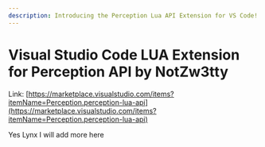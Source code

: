 ```yaml
---
description: Introducing the Perception Lua API Extension for VS Code!​
---
```


# Visual Studio Code LUA Extension for Perception API by NotZw3tty

Link: [https://marketplace.visualstudio.com/items?itemName=Perception.perception-lua-api](https://marketplace.visualstudio.com/items?itemName=Perception.perception-lua-api)



Yes Lynx I will add more here
